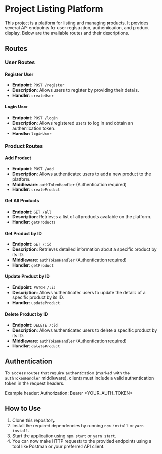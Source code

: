 # Project Listing Platform

This project is a platform for listing and managing products. It provides several API endpoints for user registration, authentication, and product display. Below are the available routes and their descriptions.

## Routes

### User Routes

#### Register User

- **Endpoint**: `POST /register`
- **Description**: Allows users to register by providing their details.
- **Handler**: `createUser`

#### Login User

- **Endpoint**: `POST /login`
- **Description**: Allows registered users to log in and obtain an authentication token.
- **Handler**: `loginUser`

### Product Routes

#### Add Product

- **Endpoint**: `POST /add`
- **Description**: Allows authenticated users to add a new product to the platform.
- **Middleware**: `authTokenHandler` (Authentication required)
- **Handler**: `createProduct`

#### Get All Products

- **Endpoint**: `GET /all`
- **Description**: Retrieves a list of all products available on the platform.
- **Handler**: `getProducts`

#### Get Product by ID

- **Endpoint**: `GET /:id`
- **Description**: Retrieves detailed information about a specific product by its ID.
- **Middleware**: `authTokenHandler` (Authentication required)
- **Handler**: `getProduct`

#### Update Product by ID

- **Endpoint**: `PATCH /:id`
- **Description**: Allows authenticated users to update the details of a specific product by its ID.
- **Handler**: `updateProduct`

#### Delete Product by ID

- **Endpoint**: `DELETE /:id`
- **Description**: Allows authenticated users to delete a specific product by its ID.
- **Middleware**: `authTokenHandler` (Authentication required)
- **Handler**: `deleteProduct`

## Authentication

To access routes that require authentication (marked with the `authTokenHandler` middleware), clients must include a valid authentication token in the request headers.

Example header:  Authorization: Bearer <YOUR_AUTH_TOKEN>


## How to Use

1. Clone this repository.
2. Install the required dependencies by running `npm install` or `yarn install`.
3. Start the application using `npm start` or `yarn start`.
4. You can now make HTTP requests to the provided endpoints using a tool like Postman or your preferred API client.

